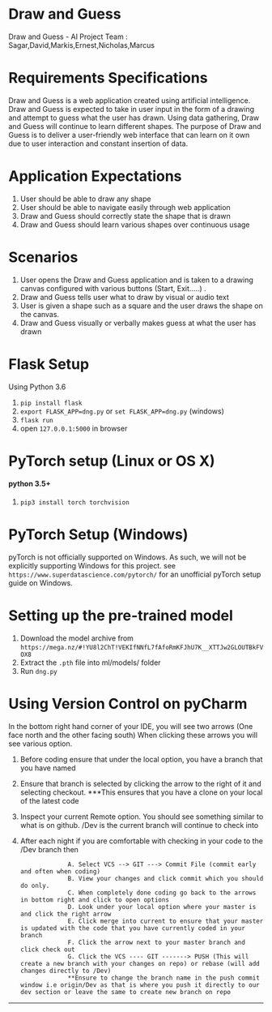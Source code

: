 # Draw and Guess
Draw and Guess - AI Project
Team : Sagar,David,Markis,Ernest,Nicholas,Marcus

# Requirements Specifications

Draw and Guess is a web application created using artificial intelligence. Draw and Guess is expected to take in user input in the form of a drawing and attempt to guess what the user has drawn. Using data gathering, Draw and Guess will continue to learn different shapes. The purpose of Draw and Guess is to deliver a user-friendly web interface that can learn on it own due to user interaction and constant insertion of data.
 
# Application Expectations
1.	User should be able to draw any shape
2.	User should be able to navigate easily through web application 
3.	Draw and Guess should correctly state the shape that is drawn
4.	Draw and Guess should learn various shapes over continuous usage

# Scenarios
1.	User opens the Draw and Guess application and is taken to a drawing canvas configured with various buttons (Start, Exit…..) .
2.	Draw and Guess tells user what to draw by visual or audio text
3.	User is given a shape such as a square and the user draws the shape on the canvas.
4.	Draw and Guess visually or verbally makes guess at what the user has drawn

# Flask  Setup
Using Python 3.6
1. `pip install flask`
2. `export FLASK_APP=dng.py` or `set FLASK_APP=dng.py` (windows)
3. `flask run`
4. open `127.0.0.1:5000` in browser

# PyTorch setup (Linux or OS X)
#### python 3.5+
1. `pip3 install torch torchvision`
# PyTorch Setup (Windows)
pyTorch is not officially supported on Windows. 
As such, we will not be explicitly supporting Windows for this project.
see `https://www.superdatascience.com/pytorch/` for an unofficial 
pyTorch setup guide on Windows.

# Setting up the pre-trained model
1. Download the model archive from `https://mega.nz/#!YU8l2ChT!VEKIfNNfL7fAfoRmKFJhU7K__XTTJw2GLOUTBkFVOX8`
2. Extract the `.pth` file into ml/models/ folder
3. Run `dng.py`

# Using Version Control on pyCharm
In the bottom right hand corner of your IDE, you will see two arrows (One face north and the other facing south)
When clicking these arrows you will see various option.
1. Before coding ensure that under the local option, you have a branch that you have named
2. Ensure that branch is selected by clicking the arrow to the right of it and selecting checkout.
        ***This ensures that you have a clone on your local of the latest code
3. Inspect your current Remote option. You should see something similar to what is on github. /Dev is the current branch will continue to check into
4. After each night if you are comfortable with checking in your code to the /Dev branch then

                    A. Select VCS --> GIT ---> Commit File (commit early and often when coding)
                    B. View your changes and click commit which you should do only.
                    C. When completely done coding go back to the arrows in bottom right and click to open options
                    D. Look under your local option where your master is and click the right arrow
                    E. Click merge into current to ensure that your master is updated with the code that you have currently coded in your branch
                    F. Click the arrow next to your master branch and click check out
                    G. Click the VCS ---- GIT -------> PUSH (This will create a new branch with your changes on repo) or rebase (will add changes directly to /Dev)
                    **Ensure to change the branch name in the push commit window i.e origin/Dev as that is where you push it directly to our dev section or leave the same to create new branch on repo
*****





